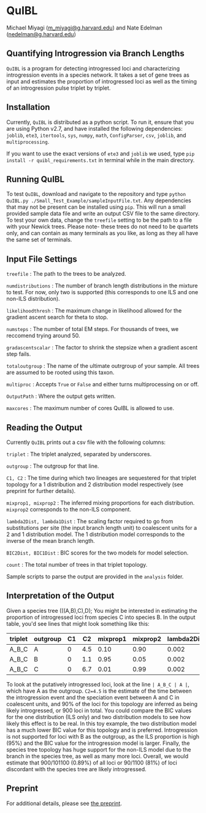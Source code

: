 # QuIBL
Michael Miyagi (m_miyagi@g.harvard.edu) and Nate Edelman (nedelman@g.harvard.edu)

## Quantifying Introgression via Branch Lengths

``QuIBL`` is a program for detecting introgressed loci and characterizing introgression events in a species network. It takes a set of gene trees as input and estimates the proportion of introgressed loci as well as the timing of an introgression pulse triplet by triplet.

## Installation
Currently, ``QuIBL`` is distributed as a python script. To run it, ensure that you are using Python v2.7, and have installed the following dependencies:
``joblib``, ``ete3``, ``itertools``, ``sys``, ``numpy``, ``math``, ``ConfigParser``, ``csv``, ``joblib``, and ``multiprocessing``.

If you want to use the exact versions of ``ete3`` and ``joblib`` we used, type ``pip install -r quibl_requirements.txt`` in terminal while in the main directory. 

## Running QuIBL
To test ``QuIBL``, download and navigate to the repository and type ``python QuIBL.py ./Small_Test_Example/sampleInputFile.txt``. Any dependencies that may not be present can be installed using ``pip``. This will run a small provided sample data file and write an output CSV file to the same directory. To test your own data, change the ``treefile`` setting to be the path to a file with your Newick trees. Please note- these trees do not need to be quartets only, and can contain as many terminals as you like, as long as they all have the same set of terminals.

## Input File Settings
``treefile`` : The path to the trees to be analyzed.

``numdistributions`` : The number of branch length distributions in the mixture to test. For now, only two is supported (this corresponds to one ILS and one non-ILS distribution).

``likelihoodthresh`` : The maximum change in likelihood allowed for the gradient ascent search for theta to stop.

``numsteps`` : The number of total EM steps. For thousands of trees, we reccomend trying around 50.

``gradascentscalar`` : The factor to shrink the stepsize when a gradient ascent step fails.

``totaloutgroup`` : The name of the ultimate outrgroup of your sample. All trees are assumed to be rooted using this taxon.

``multiproc`` : Accepts ``True`` or ``False`` and either turns multiprocessing on or off.

``OutputPath`` : Where the output gets written.

``maxcores`` : The maximum number of cores QuIBL is allowed to use.

## Reading the Output

Currently ``QuIBL`` prints out a csv file with the following columns:

``triplet`` : The triplet analyzed, separated by underscores.

``outgroup`` : The outgroup for that line.

``C1, C2`` : The time during which two lineages are sequestered for that triplet topology for a 1 distribution and 2 distribution model respectively (see preprint for further details).

``mixprop1, mixprop2`` : The inferred mixing proportions for each distribution. ``mixprop2`` corresponds to the non-ILS component.

``lambda2Dist, lambda1Dist`` : The scaling factor required to go from substitutions per site (the input branch length unit) to coalescent units for a 2 and 1 distribution model. The 1 distribution model corresponds to the inverse of the mean branch length.

``BIC2Dist, BIC1Dist`` : BIC scores for the two models for model selection.

``count`` : The total number of trees in that triplet topology.

Sample scripts to parse the output are provided in the ``analysis`` folder.

## Interpretation of the Output

Given a species tree (((A,B),C),D); You might be interested in estimating the proportion of introgressed loci from species C into species B. In the output table, you'd see lines that might look something like this:

| triplet | outgroup | C1 | C2 | mixprop1 | mixprop2 | lambda2Dist | lambda1Dist | BIC2Dist | BIC1Dist | count|
| --- | --- | --- | --- | --- | --- | --- | --- | --- | --- | --- |
| A_B_C | A | 0 | 4.5 | 0.10 | 0.90 | 0.002 | 0.01| -1999 | -1599 | 1000 |
| A_B_C | B | 0 | 1.1 | 0.95 | 0.05 | 0.002 | 0.01| -199 | -299 | 100 |
| A_B_C | C | 0 | 6.7 | 0.01 | 0.99 | 0.002 | 0.01| -9999 | -1799 | 100000 |

To look at the putatively introgressed loci, look at the line ``| A_B_C | A |``, which have A as the outgroup. ``C2=4.5`` is the estimate of the time between the introgression event and the speciation event between A and C in coalescent units, and 90% of the loci for this topology are inferred as being likely introgressed, or 900 loci in total. You could compare the BIC values for the one distribution (ILS only) and two distribution models to see how likely this effect is to be real. In this toy example, the two distribution model has a much lower BIC value for this topology and is preferred. Introgression is not supported for loci with B as the outgroup, as the ILS proportion is high (95%) and the BIC value for the introgression model is larger. Finally, the species tree topology has huge support for the non-ILS model due to the branch in the species tree, as well as many more loci. Overall, we would estimate that 900/101100 (0.89%) of all loci or 90/1100 (81%) of loci discordant with the species tree are likely introgressed.

## Preprint
For additional details, please see [the preprint](https://www.biorxiv.org/content/10.1101/466292v3).
